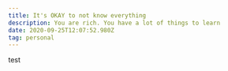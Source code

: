 ```yaml
---
title: It's OKAY to not know everything
description: You are rich. You have a lot of things to learn
date: 2020-09-25T12:07:52.980Z
tag: personal
---
```

test